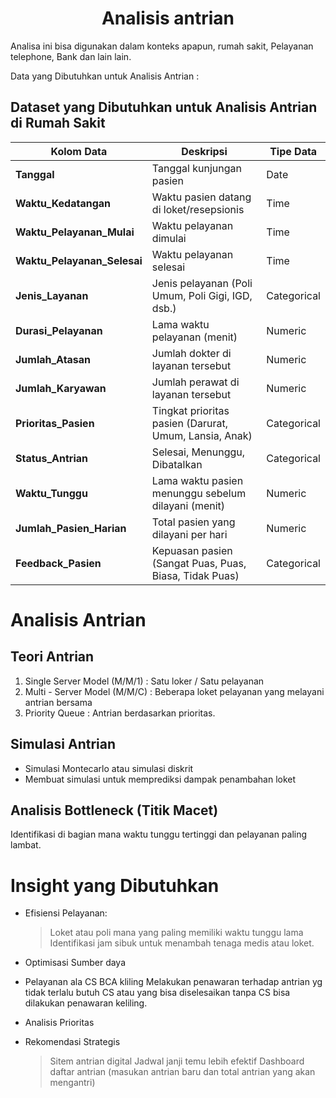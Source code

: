 <h1 align = 'center'> Analisis antrian</h1>

Analisa ini bisa digunakan dalam konteks apapun, rumah sakit, Pelayanan telephone, Bank dan lain lain.

Data yang Dibutuhkan untuk Analisis Antrian :
  
## Dataset yang Dibutuhkan untuk Analisis Antrian di Rumah Sakit

| **Kolom Data**           | **Deskripsi**                                                  | **Tipe Data** |
|---------------------------|---------------------------------------------------------------|--------------|
| **Tanggal**              | Tanggal kunjungan pasien                                      | Date         |
| **Waktu_Kedatangan**     | Waktu pasien datang di loket/resepsionis                      | Time         |
| **Waktu_Pelayanan_Mulai**| Waktu pelayanan dimulai                                       | Time         |
| **Waktu_Pelayanan_Selesai**| Waktu pelayanan selesai                                     | Time         |
| **Jenis_Layanan**        | Jenis pelayanan (Poli Umum, Poli Gigi, IGD, dsb.)             | Categorical  |
| **Durasi_Pelayanan**     | Lama waktu pelayanan (menit)                                  | Numeric      |
| **Jumlah_Atasan**        | Jumlah dokter di layanan tersebut                            | Numeric      |
| **Jumlah_Karyawan**       | Jumlah perawat di layanan tersebut                           | Numeric      |
| **Prioritas_Pasien**     | Tingkat prioritas pasien (Darurat, Umum, Lansia, Anak)        | Categorical  |
| **Status_Antrian**       | Selesai, Menunggu, Dibatalkan                                | Categorical  |
| **Waktu_Tunggu**         | Lama waktu pasien menunggu sebelum dilayani (menit)          | Numeric      |
| **Jumlah_Pasien_Harian** | Total pasien yang dilayani per hari                          | Numeric      |
| **Feedback_Pasien**      | Kepuasan pasien (Sangat Puas, Puas, Biasa, Tidak Puas)        | Categorical  |

# Analisis Antrian
## Teori Antrian

1. Single Server Model (M/M/1) : Satu loker / Satu pelayanan
2. Multi - Server Model (M/M/C) : Beberapa loket pelayanan yang melayani antrian bersama
3. Priority Queue : Antrian berdasarkan prioritas.

## Simulasi Antrian

- Simulasi Montecarlo atau simulasi diskrit
- Membuat simulasi untuk memprediksi dampak penambahan loket

## Analisis Bottleneck (Titik Macet)

Identifikasi di bagian mana waktu tunggu tertinggi dan pelayanan paling lambat.

# Insight yang Dibutuhkan
- Efisiensi Pelayanan:
  > Loket atau poli mana yang paling memiliki waktu tunggu lama
  > Identifikasi jam sibuk untuk menambah tenaga medis atau loket.

- Optimisasi Sumber daya
- Pelayanan ala CS BCA kliling
  Melakukan penawaran terhadap antrian yg tidak terlalu butuh CS atau yang bisa diselesaikan tanpa CS bisa dilakukan penawaran keliling.
- Analisis Prioritas
- Rekomendasi Strategis
  > Sitem antrian digital
  > Jadwal janji temu lebih efektif
  > Dashboard daftar antrian (masukan antrian baru dan total antrian yang akan mengantri)
  



